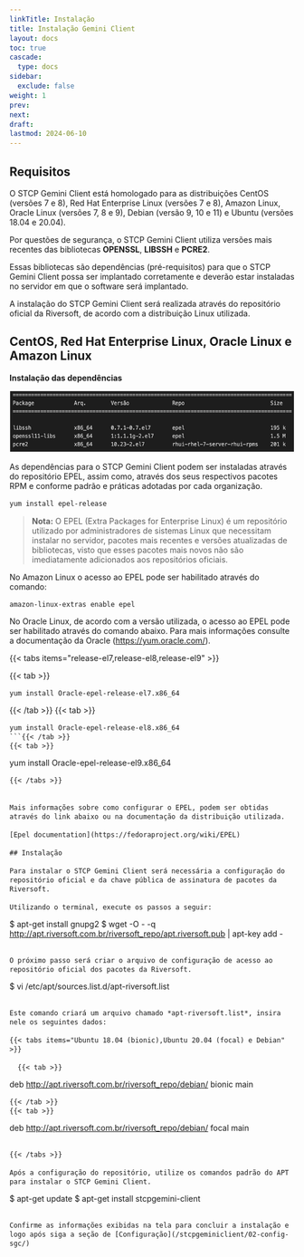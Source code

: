 ```yaml
---
linkTitle: Instalação
title: Instalação Gemini Client
layout: docs
toc: true
cascade:
  type: docs
sidebar:
  exclude: false
weight: 1
prev:
next:
draft:
lastmod: 2024-06-10
---
```

## Requisitos

O STCP Gemini Client está homologado para as distribuições CentOS (versões 7 e 8), Red Hat Enterprise Linux (versões 7 e 8), Amazon Linux, Oracle Linux (versões 7, 8 e 9), Debian (versão 9, 10 e 11) e Ubuntu (versões 18.04 e 20.04).

Por questões de segurança, o STCP Gemini Client utiliza versões mais recentes das bibliotecas **OPENSSL**, **LIBSSH** e **PCRE2**.

Essas bibliotecas são dependências (pré-requisitos) para que o STCP Gemini Client possa ser implantado corretamente e deverão estar instaladas no servidor em que o software será implantado.

A instalação do STCP Gemini Client será realizada através do repositório oficial da Riversoft, de acordo com a distribuição Linux utilizada.

## CentOS, Red Hat Enterprise Linux, Oracle Linux e Amazon Linux

**Instalação das dependências**

![](img/sgc-01.png)

As dependências para o STCP Gemini Client podem ser instaladas através do repositório EPEL, assim como, através dos seus respectivos pacotes RPM e conforme padrão e práticas adotadas por cada organização.

```bash
yum install epel-release
```

> **Nota:** O EPEL (Extra Packages for Enterprise Linux) é um repositório utilizado por administradores de sistemas Linux que necessitam instalar no servidor, pacotes mais recentes e versões atualizadas de bibliotecas, visto que esses pacotes mais novos não são imediatamente adicionados aos repositórios oficiais.

No Amazon Linux o acesso ao EPEL pode ser habilitado através do
comando:

```bash
amazon-linux-extras enable epel
```

No Oracle Linux, de acordo com a versão utilizada, o acesso ao EPEL pode ser habilitado através do comando abaixo. Para mais informações consulte a documentação da Oracle (https://yum.oracle.com/).

<!-- ```
yum install Oracle-epel-release-el7.x86_64
yum install Oracle-epel-release-el8.x86_64
yum install Oracle-epel-release-el9.x86_64
``` -->

{{< tabs items="release-el7,release-el8,release-el9" >}}

  {{< tab >}}
  ```
  yum install Oracle-epel-release-el7.x86_64
  ```
  {{< /tab >}}
  {{< tab >}}
  ```
  yum install Oracle-epel-release-el8.x86_64
  ```{{< /tab >}}
  {{< tab >}}
  ```
  yum install Oracle-epel-release-el9.x86_64
  ```{{< /tab >}}
{{< /tabs >}}


Mais informações sobre como configurar o EPEL, podem ser obtidas através do link abaixo ou na documentação da distribuição utilizada.

[Epel documentation](https://fedoraproject.org/wiki/EPEL)

## Instalação

Para instalar o STCP Gemini Client será necessária a configuração do repositório oficial e da chave pública de assinatura de pacotes da Riversoft.

Utilizando o terminal, execute os passos a seguir:

```
$ apt-get install gnupg2
$ wget -O - -q
http://apt.riversoft.com.br/riversoft_repo/apt.riversoft.pub | apt-key
add -
```

O próximo passo será criar o arquivo de configuração de acesso ao repositório oficial dos pacotes da Riversoft.

```
$ vi /etc/apt/sources.list.d/apt-riversoft.list
```

Este comando criará um arquivo chamado *apt-riversoft.list*, insira nele os seguintes dados:

{{< tabs items="Ubuntu 18.04 (bionic),Ubuntu 20.04 (focal) e Debian" >}}

  {{< tab >}}
  ```
  deb http://apt.riversoft.com.br/riversoft_repo/debian/ bionic main
  ```
  {{< /tab >}}
  {{< tab >}}
  ```
  deb http://apt.riversoft.com.br/riversoft_repo/debian/ focal main
  ```{{< /tab >}}

{{< /tabs >}}

Após a configuração do repositório, utilize os comandos padrão do APT para instalar o STCP Gemini Client.

```
$ apt-get update
$ apt-get install stcpgemini-client
```

Confirme as informações exibidas na tela para concluir a instalação e logo após siga a seção de [Configuração](/stcpgeminiclient/02-config-sgc/)
